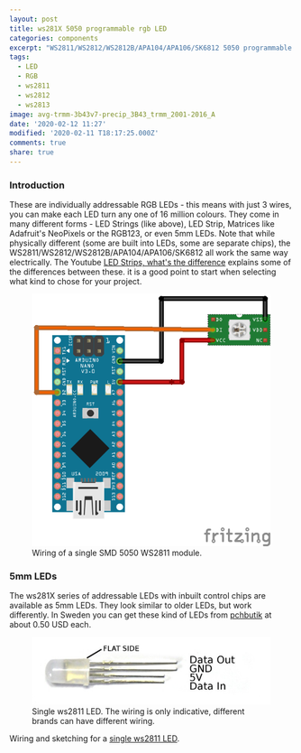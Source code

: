 ```yaml
---
layout: post
title: ws281X 5050 programmable rgb LED
categories: components
excerpt: "WS2811/WS2812/WS2812B/APA104/APA106/SK6812 5050 programmable rgb LED"
tags:
  - LED
  - RGB
  - ws2811
  - ws2812
  - ws2813
image: avg-trmm-3b43v7-precip_3B43_trmm_2001-2016_A
date: '2020-02-12 11:27'
modified: '2020-02-11 T18:17:25.000Z'
comments: true
share: true
---
```

<script src="https://karttur.github.io/common/assets/js/karttur/togglediv.js"></script>

### Introduction

These are individually addressable RGB LEDs - this means with just 3 wires, you can make each LED turn any one of 16 million colours. They come in many different forms - LED Strings (like above), LED Strip, Matrices like Adafruit's NeoPixels or the RGB123, or even 5mm LEDs. Note that while physically different (some are built into LEDs, some are separate chips), the WS2811/WS2812/WS2812B/APA104/APA106/SK6812 all work the same way electrically. The Youtube [LED Strips, what's the difference](https://www.youtube.com/watch?v=QnvircC22hU) explains some of the differences between these. it is a good point to start when selecting what kind to chose for your project.


<figure>
<img src="../../images/nano-ws2811led-5050-single_bb.png">
<figcaption> Wiring of a single SMD 5050 WS2811 module. </figcaption>
</figure>

### 5mm LEDs

The ws281X series of addressable LEDs with inbuilt control chips are available as 5mm LEDs. They look similar to older LEDs, but work differently. In Sweden you can get these kind of LEDs from [pchbutik](https://pchbutik.se/komponenter/197-10-st-8-mm-led-med-inbyggt-ws2811-chip-rgb-pixel-rod-gr-n-bla.html?search_query=RGB&results=12) at about 0.50 USD each.

<figure>
<img src="../../images/WS2811_5mm.jpg">
<figcaption> Single ws2811 LED. The wiring is only indicative, different brands can have different wiring. </figcaption>
</figure>

Wiring and sketching for a [single ws2811 LED](https://www.espruino.com/WS2811).
